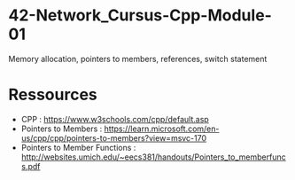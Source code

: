 # 42-Network_Cursus-Cpp-Module-01
Memory allocation, pointers to members, references, switch statement

# Ressources
- CPP : https://www.w3schools.com/cpp/default.asp
- Pointers to Members : https://learn.microsoft.com/en-us/cpp/cpp/pointers-to-members?view=msvc-170
- Pointers to Member Functions : http://websites.umich.edu/~eecs381/handouts/Pointers_to_memberfuncs.pdf

